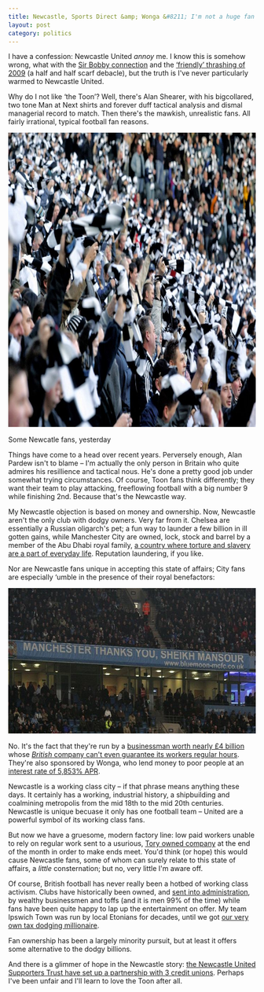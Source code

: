 ```yaml
---
title: Newcastle, Sports Direct &amp; Wonga &#8211; I'm not a huge fan
layout: post
category: politics
---
```


I have a confession: Newcastle United _annoy_ me. I know this is somehow wrong, what with the <a href="http://en.wikipedia.org/wiki/Bobby_Robson">Sir Bobby connection</a> and the <a href="http://news.bbc.co.uk/sport1/hi/football/eng_div_1/8263393.stm">&#8216;friendly&#8217; thrashing of 2009</a> (a half and half scarf debacle), but the truth is I've never particularly warmed to Newcastle United.

Why do I not like &#8216;the Toon&#8217;? Well, there's Alan Shearer, with his bigcollared, two tone Man at Next shirts and forever duff tactical analysis and dismal managerial record to match. Then there's the mawkish, unrealistic fans. All fairly irrational, typical football fan reasons.

<p><img src="/images/nufcfans.jpg" alt="Newcastle fans" height="599" width="600" class="bleed"></p>

<p class="figcaption">Some Newcatle fans, yesterday</p>

Things have come to a head over recent years. Perversely enough, Alan Pardew isn't to blame &#8211; I'm actually the only person in Britain who quite admires his resillience and tactical nous. He's done a pretty good job under somewhat trying circumstances. Of course, Toon fans think differently; they want their team to play attacking, freeflowing football with a big number 9 while finishing 2nd. Because that's the Newcastle way.

My Newcastle objection is based on money and ownership. Now, Newcastle aren't the only club with dodgy owners. Very far from it. Chelsea are essentially a Russian oligarch's pet; a fun way to launder a few billion in ill gotten gains, while Manchester City are owned, lock, stock and barrel by a member of the Abu Dhabi royal family, <a href="http://www.hrw.org/middle-eastn-africa/united-arab-emirates">a country where torture and slavery are a part of everyday life</a>. Reputation laundering, if you like.

Nor are Newcastle fans unique in accepting this state of affairs; City fans are especially &#8216;umble in the presence of their royal benefactors:

<p><img src="/images/city-fans.jpg" alt="Manchester City banner saying Manchester thanks you, Sheikh Mansoor" height="296" width="699"></p>

No. It's the fact that they're run by a <a href="http://www.chroniclelive.co.uk/news/north-east-news/mike-ashley-newcastle-united-owners-7101870">businessman worth nearly &pound;4 billion</a> whose <a href="http://www.theguardian.com/business/2014/oct/27/sports-direct-zero-hours-contract-terms">_British_ company can't even guarantee its workers regular hours</a>. They're also sponsored by Wonga, who lend money to poor people at an <a href="www.theguardian.com/business/2014/oct/08/wonga-banned-tv-ad-interest-rate">interest rate of 5,853% APR</a>.

Newcastle is a working class city &#8211; if that phrase means anything these days. It certainly has a working, industrial history, a shipbuilding and coalmining metropolis from the mid 18th to the mid 20th centuries. Newcastle is unique becuase it only has one football team &#8211; United are a powerful symbol of its working class fans.

But now we have a gruesome, modern factory line: low paid workers unable to rely on regular work sent to a usurious, <a href="http://www.mirror.co.uk/night-copy/wonga-the-men-who-made-50million-830110">Tory owned company</a> at the end of the month in order to make ends meet. You'd think (or hope) this would cause Newcastle fans, some of whom can surely relate to this state of affairs, a _little_ consternation; but no, very little I'm aware off.

Of course, British football has never really been a hotbed of working class activism. Clubs have historically been owned, and <a href="http://en.wikipedia.org/wiki/Administration_%28British_football%29">sent into administration</a>, by wealthy businessmen and toffs (and it is men 99% of the time) while fans have been quite happy to lap up the entertainment on offer. My team Ipswich Town was run by local Etonians for decades, until we got <a href="http://en.wikipedia.org/wiki/Marcus_Evans">our very own tax dodging millionaire</a>.

Fan ownership has been a largely minority pursuit, but at least it offers some alternative to the dodgy billions.

And there is a glimmer of hope in the Newcastle story: <a href="http://fsf.org.uk/blog/view/nust-launch-credit-union-initiative">the Newcastle United Supporters Trust have set up a partnership with 3 credit unions</a>. Perhaps I've been unfair and I'll learn to love the Toon after all.
